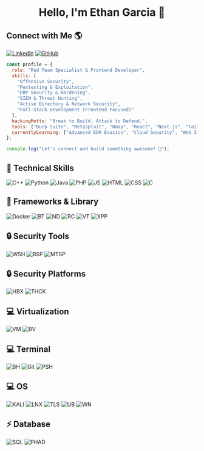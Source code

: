 <div align="center">
<h1 align="center">Hello, I'm Ethan Garcia 👋</h1>
</div>

## Connect with Me 🌎
[![LinkedIn](https://img.shields.io/badge/LinkedIn-blue?style=for-the-badge&logo=linkedin)](https://linkedin.com/in/EthanGarcia)
[![GitHub](https://img.shields.io/badge/GitHub-black?style=for-the-badge&logo=github)](https://github.com/EthanGarcia)


```javascript
const profile = {  
  role: "Red Team Specialist & Frontend Developer",  
  skills: [  
    "Offensive Security",  
    "Pentesting & Exploitation",  
    "ERP Security & Hardening",  
    "SIEM & Threat Hunting",  
    "Active Directory & Network Security",  
    "Full-Stack Development (Frontend Focused)"  
  ],  
  hackingMotto: "Break to Build. Attack to Defend.",  
  tools: ["Burp Suite", "Metasploit", "Nmap", "React", "Next.js", "TailwindCSS"],  
  currentlyLearning: ["Advanced EDR Evasion", "Cloud Security", "Web 3.0 Security"],  
};  

console.log("Let's connect and build something awesome! 🚀");
```

## 💼 Technical Skills   
![C++](https://img.shields.io/badge/c++-%2300599C.svg?style=for-the-badge&logo=c%2B%2B&logoColor=white)
![Python](https://img.shields.io/badge/python-3670A0?style=for-the-badge&logo=python&logoColor=ffdd54)
![Java](https://img.shields.io/badge/java-%23ED8B00.svg?style=for-the-badge&logo=java&logoColor=white)
![PHP](https://img.shields.io/badge/php-%23777BB4.svg?style=for-the-badge&logo=php&logoColor=white)
![JS](https://img.shields.io/badge/JavaScript-323330?style=for-the-badge&logo=javascript&logoColor=F7DF1E)
![HTML](https://img.shields.io/badge/HTML5-E34F26?style=for-the-badge&logo=html5&logoColor=white)
![CSS](https://img.shields.io/badge/CSS3-1572B6?style=for-the-badge&logo=css3&logoColor=white)
![C](https://img.shields.io/badge/C-00599C?style=for-the-badge&logo=c&logoColor=white)
## 🚀 Frameworks & Library
![Docker](https://img.shields.io/badge/docker-%230db7ed.svg?style=for-the-badge&logo=docker&logoColor=white)
![BT](https://img.shields.io/badge/Bootstrap-563D7C?style=for-the-badge&logo=bootstrap&logoColor=white)
![ND](https://img.shields.io/badge/Node%20js-339933?style=for-the-badge&logo=nodedotjs&logoColor=white)
![RC](https://img.shields.io/badge/React-20232A?style=for-the-badge&logo=react&logoColor=61DAFB)
![VT](https://img.shields.io/badge/Vite-B73BFE?style=for-the-badge&logo=vite&logoColor=FFD62E)
![XPP](https://img.shields.io/badge/Xampp-F37623?style=for-the-badge&logo=xampp&logoColor=white)
## 🔒 Security Tools
![WSH](https://img.shields.io/badge/Wireshark-1679A7?style=for-the-badge&logo=Wireshark&logoColor=white)
![BSP](https://img.shields.io/badge/burpsuite-FF6633?style=for-the-badge&logo=burpsuite&logoColor=white)
![MTSP](https://img.shields.io/badge/metasploit-2596CD?style=for-the-badge&logo=metasploit&logoColor=white)
## 🔒 Security Platforms
![HBX](https://img.shields.io/badge/HackTheBox-111927?style=for-the-badge&logo=Hack%20The%20Box&logoColor=9FEF00)
![THCK](https://img.shields.io/badge/TryHackMe-212C42?style=for-the-badge&logo=TryHackMe&logoColor=white)
## 💻 Virtualization
![VM](https://img.shields.io/badge/VMware-231f20?style=for-the-badge&logo=VMware&logoColor=white)
![BV](https://img.shields.io/badge/VirtualBox-21416b?style=for-the-badge&logo=VirtualBox&logoColor=white)
## 💻 Terminal
![BH](https://img.shields.io/badge/GNU%20Bash-4EAA25?style=for-the-badge&logo=GNU%20Bash&logoColor=white)
![Git](https://img.shields.io/badge/git-%23F05033.svg?style=for-the-badge&logo=git&logoColor=white)
![PSH](https://img.shields.io/badge/powershell-5391FE?style=for-the-badge&logo=powershell&logoColor=white)
## 💻 OS
![KALI](https://img.shields.io/badge/Kali_Linux-557C94?style=for-the-badge&logo=kali-linux&logoColor=white)
![LNX](https://img.shields.io/badge/Linux-FCC624?style=for-the-badge&logo=linux&logoColor=black)
![TLS](https://img.shields.io/badge/Tails%20-56347C?&style=for-the-badge&logo=tails&logoColor=white)
![UB](https://img.shields.io/badge/Ubuntu-E95420?style=for-the-badge&logo=ubuntu&logoColor=white)
![WN](https://img.shields.io/badge/Windows-0078D6?style=for-the-badge&logo=windows&logoColor=white)
## ⚡ Database
![SQL](https://img.shields.io/badge/MySQL-005C84?style=for-the-badge&logo=mysql&logoColor=white)
![PHAD](https://img.shields.io/badge/phpmyadmin-6C78AF?style=for-the-badge&logo=phpmyadmin&logoColor=white)










